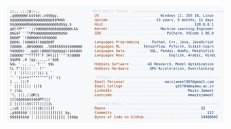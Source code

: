<picture>
  <source srcset="https://raw.githubusercontent.com/mmazinjameel/mmazinjameel/main/dark_mode.svg?v=1755338992" media="(prefers-color-scheme: dark)">
  <img src="https://raw.githubusercontent.com/mmazinjameel/mmazinjameel/main/light_mode.svg?v=1755338992">
</picture>

